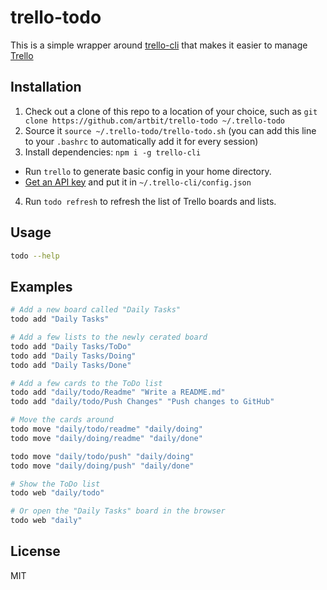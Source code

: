 # trello-todo
This is a simple wrapper around [trello-cli](https://github.com/mheap/trello-cli) that makes it easier to manage [Trello](https://trello.com)

## Installation
1. Check out a clone of this repo to a location of your choice, such as `git clone https://github.com/artbit/trello-todo ~/.trello-todo`
2. Source it `source ~/.trello-todo/trello-todo.sh` (you can add this line to your `.bashrc` to automatically add it for every session)
3. Install dependencies: `npm i -g trello-cli`
 -  Run `trello` to generate basic config in your home directory.
 -  [Get an API key](https://trello.com/app-key) and put it in `~/.trello-cli/config.json`
4. Run `todo refresh` to refresh the list of Trello boards and lists.

## Usage
```bash
todo --help
```

## Examples
```bash
# Add a new board called "Daily Tasks"
todo add "Daily Tasks"

# Add a few lists to the newly cerated board
todo add "Daily Tasks/ToDo"
todo add "Daily Tasks/Doing"
todo add "Daily Tasks/Done"

# Add a few cards to the ToDo list
todo add "daily/todo/Readme" "Write a README.md"
todo add "daily/todo/Push Changes" "Push changes to GitHub"

# Move the cards around
todo move "daily/todo/readme" "daily/doing"
todo move "daily/doing/readme" "daily/done"

todo move "daily/todo/push" "daily/doing"
todo move "daily/doing/push" "daily/done"

# Show the ToDo list
todo web "daily/todo"

# Or open the "Daily Tasks" board in the browser
todo web "daily"
```

## License
MIT
